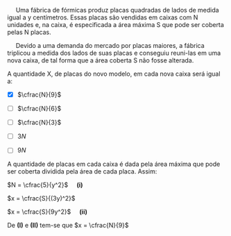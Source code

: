 

     Uma fábrica de fórmicas produz placas quadradas de lados de medida igual a y centímetros. Essas placas são vendidas em caixas com N unidades e, na caixa, é especificada a área máxima S que pode ser coberta pelas N placas.

     Devido a uma demanda do mercado por placas maiores, a fábrica triplicou a medida dos lados de suas placas e conseguiu reuni-las em uma nova caixa, de tal forma que a área coberta S não fosse alterada.

A quantidade X, de placas do novo modelo, em cada nova caixa será igual a:



- [x] $\cfrac{N}{9}$
- [ ] $\cfrac{N}{6}$
- [ ] $\cfrac{N}{3}$
- [ ] $3N$
- [ ] $9N$


A quantidade de placas em cada caixa é dada pela área máxima que pode ser coberta dividida pela área de cada placa. Assim:

$N = \cfrac{5}{y^2}$     **(i)**

$x = \cfrac{S}{(3y)^2}$

$x = \cfrac{S}{9y^2}$     **(ii)**

De **(I)** e **(II)** tem-se que $x = \cfrac{N}{9}$

        